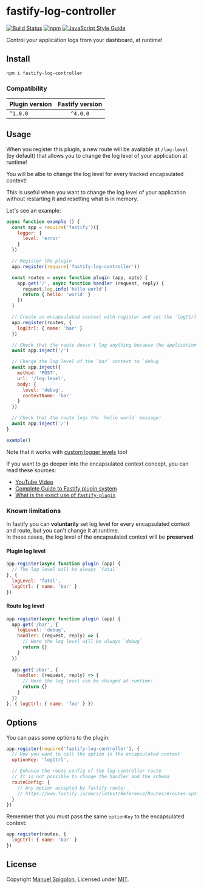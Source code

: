 # fastify-log-controller

[![Build Status](https://github.com/Eomm/fastify-log-controller/workflows/ci/badge.svg)](https://github.com/Eomm/fastify-log-controller/actions)
[![npm](https://img.shields.io/npm/v/fastify-log-controller)](https://www.npmjs.com/package/fastify-log-controller)
[![JavaScript Style Guide](https://img.shields.io/badge/code_style-standard-brightgreen.svg)](https://standardjs.com)

Control your application logs from your dashboard, at runtime!


## Install

```
npm i fastify-log-controller
```

### Compatibility

| Plugin version | Fastify version |
| ------------- |:---------------:|
| `^1.0.0` | `^4.0.0` |


## Usage

When you register this plugin, a new route will be available at `/log-level` (by default)
that allows you to change the log level of your application at runtime!

You will be albe to change the log level for every tracked encapsulated context!

This is useful when you want to change the log level of your application without restarting it and
resetting what is in memory.

Let's see an example:

```js
async function example () {
  const app = require('fastify')({
    logger: {
      level: 'error'
    }
  })

  // Register the plugin
  app.register(require('fastify-log-controller'))

  const routes = async function plugin (app, opts) {
    app.get('/', async function handler (request, reply) {
      request.log.info('hello world')
      return { hello: 'world' }
    })
  }

  // Create an encapsulated context with register and set the `logCtrl` option
  app.register(routes, {
    logCtrl: { name: 'bar' }
  })

  // Check that the route doesn't log anything because the application log level is `error`
  await app.inject('/')

  // Change the log level of the `bar` context to `debug`
  await app.inject({
    method: 'POST',
    url: '/log-level',
    body: {
      level: 'debug',
      contextName: 'bar'
    }
  })

  // Check that the route logs the `hello world` message!
  await app.inject('/')
}

example()
```

Note that it works with [custom logger levels](https://github.com/pinojs/pino/blob/master/docs/api.md#customlevels-object) too!

If you want to go deeper into the encapsulated context concept, you can read these sources:

- [YouTube Video](https://www.youtube.com/watch?v=BnnL7fAKqNU)
- [Complete Guide to Fastify plugin system](https://backend.cafe/the-complete-guide-to-the-fastify-plugin-system)
- [What is the exact use of `fastify-plugin`](https://stackoverflow.com/questions/61020394/what-is-the-exact-use-of-fastify-plugin/61054534#61054534)


### Known limitations

In fastify you can **voluntarily** set log level for every encapsulated context and route, but you can't change it at runtime.  
In these cases, the log level of the encapsulated context will be **preserved**.

#### Plugin log level

```js
app.register(async function plugin (app) {
  // The log level will be always `fatal`
}, {
  logLevel: 'fatal',
  logCtrl: { name: 'bar' }
})
```

#### Route log level

```js
app.register(async function plugin (app) {
  app.get('/bar', {
    logLevel: 'debug',
    handler: (request, reply) => {
      // Here the log level will be always `debug`
      return {}
    }
  })
  
  app.get('/bar', {
    handler: (request, reply) => {
      // Here the log level can be changed at runtime!
      return {}
    }
  })
}, { logCtrl: { name: 'foo' } })
```


## Options

You can pass some options to the plugin:

```js
app.register(require('fastify-log-controller'), {
  // How you want to call the option in the encapsulated context
  optionKey: 'logCtrl',

  // Enhance the route config of the log controller route
  // It is not possible to change the handler and the schema
  routeConfig: {
    // Any option accepted by fastify route:
    // https://www.fastify.io/docs/latest/Reference/Routes/#routes-options
  }
})
```

Remember that you must pass the same `optionKey` to the encapsulated context:

```js
app.register(routes, {
  logCtrl: { name: 'bar' }
})
```


## License

Copyright [Manuel Spigolon](https://github.com/Eomm), Licensed under [MIT](./LICENSE).